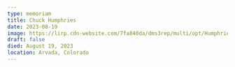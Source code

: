 ```yaml
---
type: memoriam
title: Chuck Humphries
date: 2023-08-19
image: https://lirp.cdn-website.com/7fa840da/dms3rep/multi/opt/Humphries-1920w.jpg
draft: false
died: August 19, 2023
location: Arvada, Colorado
---
```

